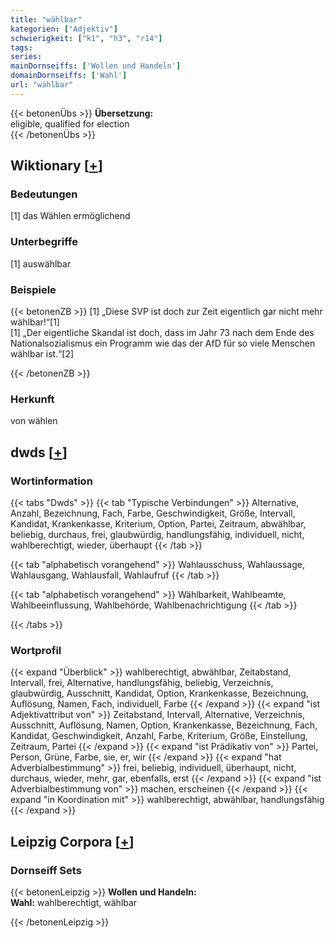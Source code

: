 ```yaml
---
title: "wählbar"
kategorien: ["Adjektiv"]
schwierigkeit: ["k1", "h3", "r14"]
tags:
series:
mainDornseiffs: ['Wollen und Handeln']
domainDornseiffs: ['Wahl']
url: "wählbar"
---
```


{{< betonenÜbs >}}
**Übersetzung:**  
eligible, qualified for election  
{{< /betonenÜbs >}}

## Wiktionary [[+](https://de.wiktionary.org/wiki/wählbar)]

### Bedeutungen
[1] das Wählen ermöglichend  

### Unterbegriffe
[1] auswählbar  

### Beispiele
{{< betonenZB >}}
[1] „Diese SVP ist doch zur Zeit eigentlich gar nicht mehr wählbar!“[1]  
[1] „Der eigentliche Skandal ist doch, dass im Jahr 73 nach dem Ende des Nationalsozialismus ein Programm wie das der AfD für so viele Menschen wählbar ist.“[2]  

{{< /betonenZB >}}
### Herkunft
von wählen  



## dwds [[+](https://www.dwds.de/wb/wählbar)]

### Wortinformation
{{< tabs "Dwds" >}}
{{< tab "Typische Verbindungen" >}}
Alternative, Anzahl, Bezeichnung, Fach, Farbe, Geschwindigkeit, Größe, Intervall, Kandidat, Krankenkasse, Kriterium, Option, Partei, Zeitraum, abwählbar, beliebig, durchaus, frei, glaubwürdig, handlungsfähig, individuell, nicht, wahlberechtigt, wieder, überhaupt
{{< /tab >}}

{{< tab "alphabetisch vorangehend" >}}
Wahlausschuss, Wahlaussage, Wahlausgang, Wahlausfall, Wahlaufruf
{{< /tab >}}

{{< tab "alphabetisch vorangehend" >}}
Wählbarkeit, Wahlbeamte, Wahlbeeinflussung, Wahlbehörde, Wahlbenachrichtigung
{{< /tab >}}

{{< /tabs >}}

### Wortprofil
{{< expand "Überblick" >}} wahlberechtigt, abwählbar, Zeitabstand, Intervall, frei, Alternative, handlungsfähig, beliebig, Verzeichnis, glaubwürdig, Ausschnitt, Kandidat, Option, Krankenkasse, Bezeichnung, Auflösung, Namen, Fach, individuell, Farbe {{< /expand >}}
{{< expand "ist Adjektivattribut von" >}} Zeitabstand, Intervall, Alternative, Verzeichnis, Ausschnitt, Auflösung, Namen, Option, Krankenkasse, Bezeichnung, Fach, Kandidat, Geschwindigkeit, Anzahl, Farbe, Kriterium, Größe, Einstellung, Zeitraum, Partei {{< /expand >}}
{{< expand "ist Prädikativ von" >}} Partei, Person, Grüne, Farbe, sie, er, wir {{< /expand >}}
{{< expand "hat Adverbialbestimmung" >}} frei, beliebig, individuell, überhaupt, nicht, durchaus, wieder, mehr, gar, ebenfalls, erst {{< /expand >}}
{{< expand "ist Adverbialbestimmung von" >}} machen, erscheinen {{< /expand >}}
{{< expand "in Koordination mit" >}} wahlberechtigt, abwählbar, handlungsfähig {{< /expand >}}

## Leipzig Corpora [[+](https://corpora.uni-leipzig.de/en/res?word=wählbar&corpusId=deu_newscrawl-public_2018)]

### Dornseiff Sets
{{< betonenLeipzig >}}
**Wollen und Handeln:**  
**Wahl:** wahlberechtigt, wählbar  

{{< /betonenLeipzig >}}
